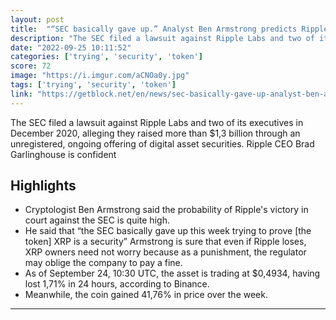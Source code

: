 ```yaml
---
layout: post
title:  "“SEC basically gave up.” Analyst Ben Armstrong predicts Ripple’s victory in court"
description: "The SEC filed a lawsuit against Ripple Labs and two of its executives in December 2020, alleging they raised more than $1,3 billion through an unregistered, ongoing offering of digital asset securities. Ripple CEO Brad Garlinghouse is confident"
date: "2022-09-25 10:11:52"
categories: ['trying', 'security', 'token']
score: 72
image: "https://i.imgur.com/aCNOa0y.jpg"
tags: ['trying', 'security', 'token']
link: "https://getblock.net/en/news/sec-basically-gave-up-analyst-ben-armstrong-predicts-ripples-victory-in-court?utm_source=thecryptoapp"
---
```


The SEC filed a lawsuit against Ripple Labs and two of its executives in December 2020, alleging they raised more than $1,3 billion through an unregistered, ongoing offering of digital asset securities. Ripple CEO Brad Garlinghouse is confident

## Highlights

- Cryptologist Ben Armstrong said the probability of Ripple's victory in court against the SEC is quite high.
- He said that “the SEC basically gave up this week trying to prove [the token] XRP is a security” Armstrong is sure that even if Ripple loses, XRP owners need not worry because as a punishment, the regulator may oblige the company to pay a fine.
- As of September 24, 10:30 UTC, the asset is trading at $0,4934, having lost 1,71% in 24 hours, according to Binance.
- Meanwhile, the coin gained 41,76% in price over the week.

---
